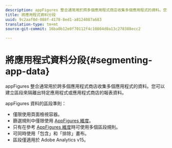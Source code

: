 ```yaml
---
description: appFigures 整合通常用於跨多個應用程式商店收集多個應用程式的資料。您可以建立區段來隔離出特定應用程式或應用程式商店的報表資料。
title: 將應用程式資料分段
uuid: 9c2aaf0d-088f-4178-8ed1-a8124087a683
translation-type: tm+mt
source-git-commit: 16ba0b12e0f70112f4c10804d0a13c278388ecc2

---
```



# 將應用程式資料分段{#segmenting-app-data}

appFigures 整合通常用於跨多個應用程式商店收集多個應用程式的資料。您可以建立區段來隔離出特定應用程式或應用程式商店的報表資料。

appFigures 資料的區段準則：

* 僅限使用頁面檢視容器。
* 篩選規則中僅限使用 [AppFigures 維度](/help/import/data-connectors/appfigures-overview/appfigures-metrics.md)。
* 只有在參考 [AppFigures 維度](/help/import/data-connectors/appfigures-overview/appfigures-segment-filter.md)時可使用多個區段規則。
* 可同時使用「包含」和「排除」畫布。
* 區段僅適用於 Adobe Analytics v15。
